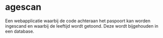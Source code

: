 # agescan
Een webapplicatie waarbij de code achteraan het paspoort kan worden ingescand en waarbij de leeftijd wordt getoond. Deze wordt bijgehouden in een database.
